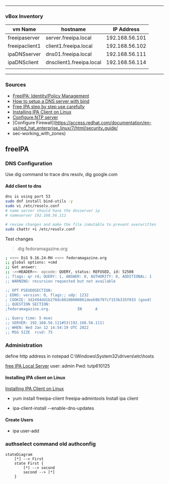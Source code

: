 
---
### vBox Inventory
| vm Name        | hostname                |   IP Address    |
|------------    | ----------------------- |-----------------|
| freeipaserver  | server.freeipa.local     | 192.168.56.101 |
| freeipaclient1 | client1.freeipa.local    | 192.168.56.102 |
| ipaDNSserver   | dns01.freeipa.local      | 192.168.56.111 |
| ipaDNSclient   | dnsclient1.freeipa.local | 192.168.56.114 |
| | |
---
### Sources
* [FreeIPA: Identity/Policy Management](https://docs.fedoraproject.org/en-US/Fedora/18/html/FreeIPA_Guide/index.html)
* [How to setup a DNS server with bind](https://fedoramagazine.org/how-to-setup-a-dns-server-with-bind/)
* [Free IPA step by step use carefully](https://fedoraproject.org/wiki/FreeIPA_step_by_step)
* [Installing IPA Client on Linux](https://docs.fedoraproject.org/en-US/Fedora/18/html/FreeIPA_Guide/Installing_the_IPA_Client_on_Linux.html)
* [Configure NTP server](https://www.server-world.info/en/note?os=Fedora_35&p=ntp&f=1)
* [Configure Firewall](https://access.redhat.com/documentation/en-us/red_hat_enterprise_linux/7/html/security_guide/
* sec-working_with_zones)
## freeIPA
### DNS Configuration
  Use dig command to trace dns resolv, dig google.com

#### Add client to dns
````bash
dns is using port 53
sudo dnf install bind-utils -y
sudo vi /etc/resolv.conf
# name server should have the dnsserver ip
# nameserver 192.168.56.111

# review changes and make the file inmutable to prevent overwritten
sudo chattr +i /etc/resolv.conf
````
Test changes
> dig fedoramagazine.org

````bash
; <<>> DiG 9.16.24-RH <<>> fedoramagazine.org
;; global options: +cmd
;; Got answer:
;; ->>HEADER<<- opcode: QUERY, status: REFUSED, id: 52508        
;; flags: qr rd; QUERY: 1, ANSWER: 0, AUTHORITY: 0, ADDITIONAL: 1
;; WARNING: recursion requested but not available

;; OPT PSEUDOSECTION:
; EDNS: version: 0, flags:; udp: 1232
; COOKIE: 3d2494dd1b270dc80100000061deeb9b797cf153b335f033 (good)
;; QUESTION SECTION:
;fedoramagazine.org.            IN      A

;; Query time: 5 msec
;; SERVER: 192.168.56.111#53(192.168.56.111)
;; WHEN: Wed Jan 12 14:54:19 UTC 2022
;; MSG SIZE  rcvd: 75

````


### Administration
 define http address in notepad C:\Windows\System32\drivers\etc\hosts

 [free IPA Local Server](http://ipaserver.freeipa.local)
 user: admin  Pwd: tutp610125

#### Installing IPA client on Linux
[Installing IPA Client on Linux](https://docs.fedoraproject.org/en-US/Fedora/18/html/FreeIPA_Guide/Installing_the_IPA_Client_on_Linux.html)

* yum install freeipa-client freeipa-admintools
Install ipa client 
- ipa-client-install --enable-dns-updates
  

#### Create Users
- ipa user-add

### authselect command old authconfig


```mermaid
stateDiagram
    [*] --> First
    state First {
        [*] --> second
        second --> [*]
    }
```